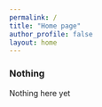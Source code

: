 ```yaml
---
permalink: /
title: "Home page"
author_profile: false
layout: home
---
```


### Nothing

Nothing here yet